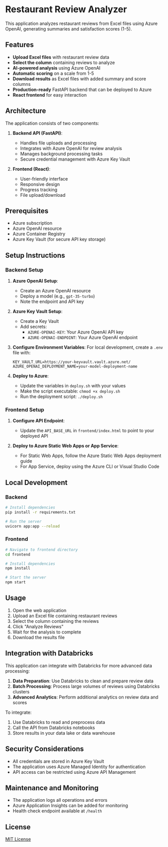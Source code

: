 # Restaurant Review Analyzer

This application analyzes restaurant reviews from Excel files using Azure OpenAI, generating summaries and satisfaction scores (1-5).

## Features

- **Upload Excel files** with restaurant review data
- **Select the column** containing reviews to analyze
- **AI-powered analysis** using Azure OpenAI
- **Automatic scoring** on a scale from 1-5
- **Download results** as Excel files with added summary and score columns
- **Production-ready** FastAPI backend that can be deployed to Azure
- **React frontend** for easy interaction

## Architecture

The application consists of two components:

1. **Backend API (FastAPI)**: 
   - Handles file uploads and processing
   - Integrates with Azure OpenAI for review analysis
   - Manages background processing tasks
   - Secure credential management with Azure Key Vault

2. **Frontend (React)**:
   - User-friendly interface
   - Responsive design
   - Progress tracking
   - File upload/download

## Prerequisites

- Azure subscription
- Azure OpenAI resource
- Azure Container Registry
- Azure Key Vault (for secure API key storage)

## Setup Instructions

### Backend Setup

1. **Azure OpenAI Setup**:
   - Create an Azure OpenAI resource
   - Deploy a model (e.g., `gpt-35-turbo`)
   - Note the endpoint and API key

2. **Azure Key Vault Setup**:
   - Create a Key Vault
   - Add secrets:
     - `AZURE-OPENAI-KEY`: Your Azure OpenAI API key
     - `AZURE-OPENAI-ENDPOINT`: Your Azure OpenAI endpoint

3. **Configure Environment Variables**:
   For local development, create a `.env` file with:
   ```
   KEY_VAULT_URL=https://your-keyvault.vault.azure.net/
   AZURE_OPENAI_DEPLOYMENT_NAME=your-model-deployment-name
   ```

4. **Deploy to Azure**:
   - Update the variables in `deploy.sh` with your values
   - Make the script executable: `chmod +x deploy.sh`
   - Run the deployment script: `./deploy.sh`

### Frontend Setup

1. **Configure API Endpoint**:
   - Update the `API_BASE_URL` in `frontend/index.html` to point to your deployed API

2. **Deploy to Azure Static Web Apps or App Service**:
   - For Static Web Apps, follow the Azure Static Web Apps deployment guide
   - For App Service, deploy using the Azure CLI or Visual Studio Code

## Local Development

### Backend

```bash
# Install dependencies
pip install -r requirements.txt

# Run the server
uvicorn app:app --reload
```

### Frontend

```bash
# Navigate to frontend directory
cd frontend

# Install dependencies
npm install

# Start the server
npm start
```

## Usage

1. Open the web application
2. Upload an Excel file containing restaurant reviews
3. Select the column containing the reviews
4. Click "Analyze Reviews"
5. Wait for the analysis to complete
6. Download the results file

## Integration with Databricks

This application can integrate with Databricks for more advanced data processing:

1. **Data Preparation**: Use Databricks to clean and prepare review data
2. **Batch Processing**: Process large volumes of reviews using Databricks clusters
3. **Advanced Analytics**: Perform additional analytics on review data and scores

To integrate:

1. Use Databricks to read and preprocess data
2. Call the API from Databricks notebooks
3. Store results in your data lake or data warehouse

## Security Considerations

- All credentials are stored in Azure Key Vault
- The application uses Azure Managed Identity for authentication
- API access can be restricted using Azure API Management

## Maintenance and Monitoring

- The application logs all operations and errors
- Azure Application Insights can be added for monitoring
- Health check endpoint available at `/health`

## License

[MIT License](LICENSE)